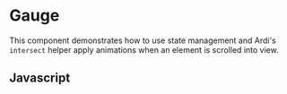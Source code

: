 # Gauge

This component demonstrates how to use state management and Ardi's `intersect` helper apply animations when an element is scrolled into view.

<script src="/components/gauge.js" type="module"></script>

<element-story>
<script type="application/json">
	{
		"label": {"type": "text"},
		"max": {"type": "number"},
		"min": {"type": "number"},
		"step": {"type": "number"},
		"value": {"type": "number"}
	}
</script>
<ardi-gauge label="MPH" max="120" min="0" step="10" value="90"></ardi-gauge>
</element-story>

## Javascript

[](../components/gauge.js ':include')
